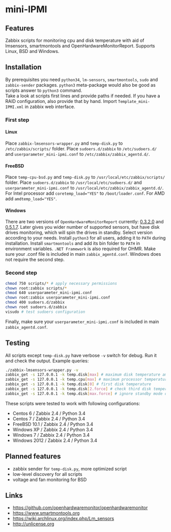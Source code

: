 # mini-IPMI
## Features
Zabbix scripts for monitoring cpu and disk temperature with aid of lmsensors, smartmontools and OpenHardwareMonitorReport. Supports Linux, BSD and Windows.

## Installation
By prerequisites you need `python34`, `lm-sensors`, `smartmontools`, `sudo` and `zabbix-sender` packages. `python3` meta-package would also be good as scripts answer to `python3` command.<br />
Take a look at scripts first lines and provide paths if needed. If you have a RAID configuration, also provide that by hand. Import `Template_mini-IPMI.xml` in zabbix web interface.

### First step
#### Linux
Place `zabbix-lmsensors-wrapper.py` and `temp-disk.py` to `/etc/zabbix/scripts/` folder. Place `sudoers.d/zabbix` to `/etc/sudoers.d/` and `userparameter_mini-ipmi.conf` to `/etc/zabbix/zabbix_agentd.d/`.

#### FreeBSD
Place `temp-cpu-bsd.py` and `temp-disk.py` to `/usr/local/etc/zabbix/scripts/` folder. Place `sudoers.d/zabbix` to `/usr/local/etc/sudoers.d/` and `userparameter_mini-ipmi.conf` to `/usr/local/etc/zabbix/zabbix_agentd.d/`. For Intel processor add `coretemp_load="YES"` to `/boot/loader.conf`. For AMD add `amdtemp_load="YES"`.

#### Windows
There are two versions of `OpenHardwareMonitorReport` currently: [0.3.2.0](https://github.com/openhardwaremonitor/openhardwaremonitor/issues/230#issue-102662845) and [0.5.1.7](https://github.com/openhardwaremonitor/openhardwaremonitor/issues/230#issuecomment-133940467). Later gives you wider number of supported sensors, but have disk drives monitoring, which will spin the drives in standby. Select version according to your needs.
Install `python3` for all users, adding it to `PATH` during installation. Install `smartmontools` and add its bin folder to `PATH` in environment variables. `.NET Framework` is also required for OHMR. Make sure your .conf file is included in main `zabbix_agentd.conf`. Windows does not require the second step.

### Second step
```bash
chmod 750 scripts/* # apply necessary permissions
chown root:zabbix scripts/*
chmod 640 userparameter_mini-ipmi.conf
chown root:zabbix userparameter_mini-ipmi.conf
chmod 400 sudoers.d/zabbix
chown root sudoers.d/zabbix
visudo # test sudoers configuration
```
Finally, make sure your `userparameter_mini-ipmi.conf` is included in main `zabbix_agentd.conf`.

## Testing
All scripts except `temp-disk.py` have verbose `-v` switch for debug. Run it and check the output. Example queries:
```bash
./zabbix-lmsensors-wrapper.py -v
zabbix_get -s 127.0.0.1 -k temp.disk[max] # maximum disk temperature among all disks
zabbix_get -s 127.0.0.1 -k temp.cpu[max] # maximum processor temperature among all cores
zabbix_get -s 127.0.0.1 -k temp.disk[0] # first disk temperature
zabbix_get -s 127.0.0.1 -k temp.disk[2.force] # check third disk temperature even if its in standby mode
zabbix_get -s 127.0.0.1 -k temp.disk[max.force] # ignore standby mode on any disk
```

These scripts were tested to work with following configurations:
- Centos 6 / Zabbix 2.4 / Python 3.4
- Centos 7 / Zabbix 2.4 / Python 3.4
- FreeBSD 10.1 / Zabbix 2.4 / Python 3.4
- Windows XP / Zabbix 2.4 / Python 3.4
- Windows 7 / Zabbix 2.4 / Python 3.4
- Windows 2012 / Zabbix 2.4 / Python 3.4

## Planned features
- zabbix sender for `temp-disk.py`, more optimized script
- low-level discovery for all scripts
- voltage and fan monitoring for BSD

## Links
- https://github.com/openhardwaremonitor/openhardwaremonitor
- https://www.smartmontools.org
- https://wiki.archlinux.org/index.php/Lm_sensors
- http://unlicense.org
